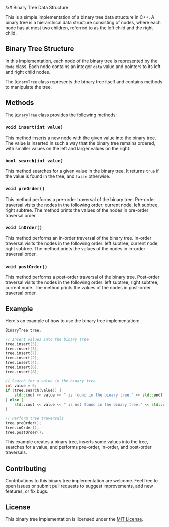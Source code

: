 /x# Binary Tree Data Structure

This is a simple implementation of a binary tree data structure in C++. A binary tree is a hierarchical data structure consisting of nodes, where each node has at most two children, referred to as the left child and the right child.

## Binary Tree Structure

In this implementation, each node of the binary tree is represented by the `Node` class. Each node contains an integer `data` value and pointers to its left and right child nodes.

The `BinaryTree` class represents the binary tree itself and contains methods to manipulate the tree.

## Methods

The `BinaryTree` class provides the following methods:

### `void insert(int value)`

This method inserts a new node with the given value into the binary tree. The value is inserted in such a way that the binary tree remains ordered, with smaller values on the left and larger values on the right.

### `bool search(int value)`

This method searches for a given value in the binary tree. It returns `true` if the value is found in the tree, and `false` otherwise.

### `void preOrder()`

This method performs a pre-order traversal of the binary tree. Pre-order traversal visits the nodes in the following order: current node, left subtree, right subtree. The method prints the values of the nodes in pre-order traversal order.

### `void inOrder()`

This method performs an in-order traversal of the binary tree. In-order traversal visits the nodes in the following order: left subtree, current node, right subtree. The method prints the values of the nodes in in-order traversal order.

### `void postOrder()`

This method performs a post-order traversal of the binary tree. Post-order traversal visits the nodes in the following order: left subtree, right subtree, current node. The method prints the values of the nodes in post-order traversal order.

## Example

Here's an example of how to use the binary tree implementation:

```cpp
BinaryTree tree;

// Insert values into the binary tree
tree.insert(5);
tree.insert(3);
tree.insert(7);
tree.insert(2);
tree.insert(4);
tree.insert(6);
tree.insert(8);

// Search for a value in the binary tree
int value = 6;
if (tree.search(value)) {
    std::cout << value << " is found in the binary tree." << std::endl;
} else {
    std::cout << value << " is not found in the binary tree." << std::endl;
}

// Perform tree traversals
tree.preOrder();
tree.inOrder();
tree.postOrder();
```

This example creates a binary tree, inserts some values into the tree, searches for a value, and performs pre-order, in-order, and post-order traversals.

## Contributing

Contributions to this binary tree implementation are welcome. Feel free to open issues or submit pull requests to suggest improvements, add new features, or fix bugs.

## License

This binary tree implementation is licensed under the [MIT License](LICENSE).